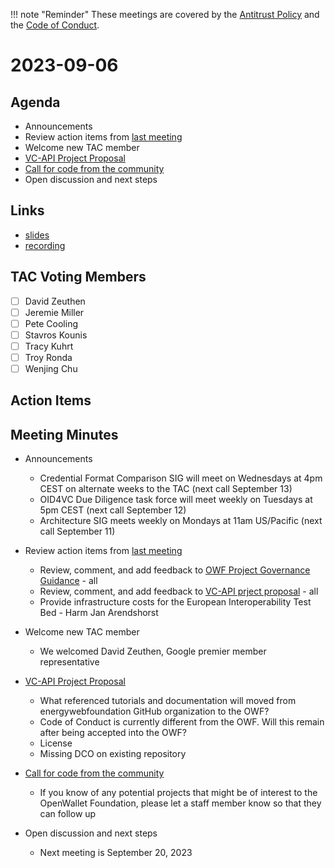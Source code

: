 !!! note "Reminder"
    These meetings are covered by the [Antitrust Policy](../governance/antitrust.md) and the [Code of Conduct](../governance/code-of-conduct.md).

# 2023-09-06

## Agenda
- Announcements
- Review action items from [last meeting](./2023-08-23.md#action-items)
- Welcome new TAC member
- [VC-API Project Proposal](https://github.com/openwallet-foundation/project-proposals/pull/12)
- [Call for code from the community](https://github.com/openwallet-foundation/project-proposals)
- Open discussion and next steps

## Links
- [slides](https://docs.google.com/presentation/d/1RSPIss3mAuySxaC1HGarDWaSbv5m6up8vXuyQHHN_eI/edit?usp=sharing)
- [recording]()

## TAC Voting Members

- [ ] David Zeuthen
- [ ] Jeremie Miller
- [ ] Pete Cooling
- [ ] Stavros Kounis
- [ ] Tracy Kuhrt
- [ ] Troy Ronda
- [ ] Wenjing Chu

## Action Items

## Meeting Minutes
- Announcements
    - Credential Format Comparison SIG will meet on Wednesdays at 4pm CEST on alternate weeks to the TAC (next call September 13)
    - OID4VC Due Diligence task force will meet weekly on Tuesdays at 5pm CEST (next call September 12)
    - Architecture SIG meets weekly on Mondays at 11am US/Pacific (next call September 11)

- Review action items from [last meeting](./2023-08-23.md#action-items)
    - Review, comment, and add feedback to [OWF Project Governance Guidance](https://docs.google.com/document/d/1kXGWPNEOAX-7KzYMggFKtWZFO-0oTnyiOTjNFjjFOLo/edit) - all
    - Review, comment, and add feedback to [VC-API prject proposal](https://github.com/openwallet-foundation/project-proposals/pull/12) - all
    - Provide infrastructure costs for the European Interoperability Test Bed - Harm Jan Arendshorst

- Welcome new TAC member
    - We welcomed David Zeuthen, Google premier member representative

- [VC-API Project Proposal](https://github.com/openwallet-foundation/project-proposals/pull/12)
    - What referenced tutorials and documentation will moved from energywebfoundation GitHub organization to the OWF?
    - Code of Conduct is currently different from the OWF. Will this remain after being accepted into the OWF?
    - License
    - Missing DCO on existing repository

- [Call for code from the community](https://github.com/openwallet-foundation/project-proposals)
    - If you know of any potential projects that might be of interest to the OpenWallet Foundation, please let a staff member know so that they can follow up

- Open discussion and next steps
    - Next meeting is September 20, 2023
